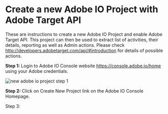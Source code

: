 # Create a new Adobe IO Project with Adobe Target API

These are instructions to create a new Adobe IO Project and enable Adobe Target API. This project can then be used to extract list of activities, their details, reporting as well as Admin actions. Please check http://developers.adobetarget.com/api/#introduction for details of possible actions.

**Step 1:** Login to Adobe IO Console website https://console.adobe.io/home using your Adobe credentials.

![new adobe io project step 1](https://user-images.githubusercontent.com/71815964/104186769-ce28fc80-540e-11eb-89b9-08450f3f8bc4.png)

**Step 2:** Click on Create New Project link on the Adobe IO Console Homepage.

Step 3: 

